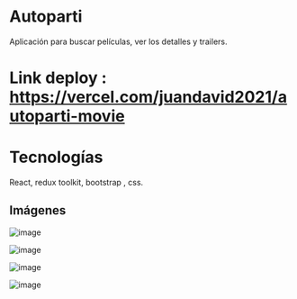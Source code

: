 # Autoparti

Aplicación para buscar películas, ver los detalles y trailers.

# Link deploy : https://vercel.com/juandavid2021/autoparti-movie

# Tecnologías

React, redux toolkit, bootstrap , css.

## Imágenes

![image](https://user-images.githubusercontent.com/87767241/172955086-bd0ceffc-eaf6-4dfc-b960-352b84123312.png)

![image](https://user-images.githubusercontent.com/87767241/172955127-1127ab63-0be4-4476-9ac2-cc878e2f10ab.png)

![image](https://user-images.githubusercontent.com/87767241/172955258-b3484997-5aea-4fca-9799-2db2193d2af5.png)

![image](https://user-images.githubusercontent.com/87767241/172955306-3d26aaa0-f55b-40e9-bbdf-77ea2e8edec1.png)

